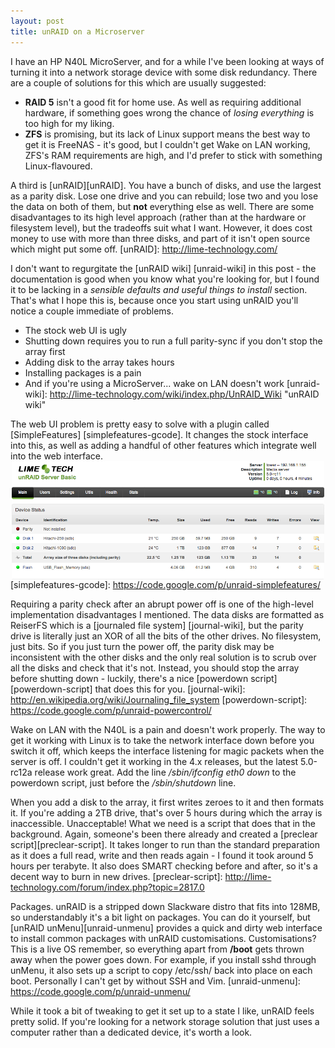 ```yaml
---
layout: post
title: unRAID on a Microserver
---
```


I have an HP N40L MicroServer, and for a while I've been looking at ways of turning it into a network storage device with some disk redundancy. There are a couple of solutions for this which are usually suggested:

- **RAID 5** isn't a good fit for home use. As well as requiring additional hardware, if something goes wrong the chance of *losing everything* is too high for my liking.
- **ZFS** is promising, but its lack of Linux support means the best way to get it is FreeNAS - it's good, but I couldn't get Wake on LAN working, ZFS's RAM requirements are high, and I'd prefer to stick with something Linux-flavoured.

A third is [unRAID][unRAID]. You have a bunch of disks, and use the largest as a parity disk. Lose one drive and you can rebuild; lose two and you lose the data on both of them, but **not** everything else as well. There are some disadvantages to its high level approach (rather than at the hardware or filesystem level), but the tradeoffs suit what I want. However, it does cost money to use with more than three disks, and part of it isn't open source which might put some off. 
[unRAID]: http://lime-technology.com/


I don't want to regurgitate the [unRAID wiki] [unraid-wiki] in this post - the documentation is good when you know what you're looking for, but I found it to be lacking in a *sensible defaults and useful things to install* section. That's what I hope this is, because once you start using unRAID you'll notice a couple immediate of problems.
- The stock web UI is ugly
- Shutting down requires you to run a full parity-sync if you don't stop the array first
- Adding disk to the array takes hours
- Installing packages is a pain
- And if you're using a MicroServer... wake on LAN doesn't work
[unraid-wiki]: http://lime-technology.com/wiki/index.php/UnRAID_Wiki "unRAID wiki"

The web UI problem is pretty easy to solve with a plugin called [SimpleFeatures] [simplefeatures-gcode]. 
It changes the stock interface into this, as well as adding a handful of other features which integrate well into the web interface. 
<a href="/images/2013-06-15-unraid_simplefeatures.png"><img alt="SimpleFeatures interface" src="/images/2013-06-15-unraid_simplefeatures.png" style="display:block; margin-left:auto; margin-right:auto;" width="500"></a>
[simplefeatures-gcode]: https://code.google.com/p/unraid-simplefeatures/

Requiring a parity check after an abrupt power off is one of the high-level implementation disadvantages I mentioned. The data disks are formatted as ReiserFS which is a [journaled file system] [journal-wiki], but the parity drive is literally just an XOR of all the bits of the other drives. No filesystem, just bits. So if you just turn the power off, the parity disk may be inconsistent with the other disks and the only real solution is to scrub over all the disks and check that it's not. 
Instead, you should stop the array before shutting down - luckily, there's a nice [powerdown script][powerdown-script] that does this for you.
[journal-wiki]: http://en.wikipedia.org/wiki/Journaling_file_system
[powerdown-script]: https://code.google.com/p/unraid-powercontrol/

Wake on LAN with the N40L is a pain and doesn't work properly. The way to get it working with Linux is to take the network interface down before you switch it off, which keeps the interface listening for magic packets when the server is off. I couldn't get it working in the 4.x releases, but the latest 5.0-rc12a release work great. Add the line */sbin/ifconfig eth0 down* to the powerdown script, just before the */sbin/shutdown* line.

When you add a disk to the array, it first writes zeroes to it and then formats it. If you're adding a 2TB drive, that's over 5 hours during which the array is inaccessible. Unacceptable! What we need is a script that does that in the background. Again, someone's been there already and created a [preclear script][preclear-script]. It takes longer to run than the standard preparation as it does a full read, write and then reads again - I found it took around 5 hours per terabyte. It also does SMART checking before and after, so it's a decent way to burn in new drives.
[preclear-script]: http://lime-technology.com/forum/index.php?topic=2817.0

Packages. unRAID is a stripped down Slackware distro that fits into 128MB, so understandably it's a bit light on packages. You can do it yourself, but [unRAID unMenu][unraid-unmenu] provides a quick and dirty web interface to install common packages with unRAID customisations. Customisations? This is a live OS remember, so everything apart from **/boot** gets thrown away when the power goes down. For example, if you install sshd through unMenu, it also sets up a script to copy /etc/ssh/ back into place on each boot. Personally I can't get by without SSH and Vim. 
[unraid-unmenu]: https://code.google.com/p/unraid-unmenu/

While it took a bit of tweaking to get it set up to a state I like, unRAID feels pretty solid. If you're looking for a network storage solution that just uses a computer rather than a dedicated device, it's worth a look.
